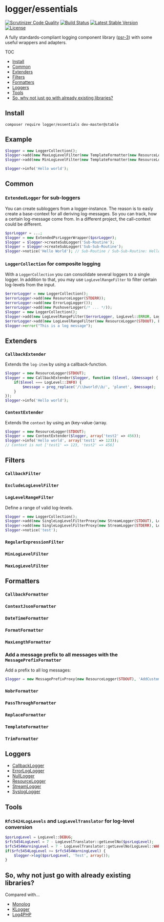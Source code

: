 logger/essentials
=====================
[![Scrutinizer Code Quality](https://scrutinizer-ci.com/g/LoggerEssentials/LoggerEssentials/badges/quality-score.png?b=master)](https://scrutinizer-ci.com/g/LoggerEssentials/LoggerEssentials/?branch=master)
[![Build Status](https://travis-ci.org/LoggerEssentials/LoggerEssentials.svg?branch=master)](https://travis-ci.org/LoggerEssentials/LoggerEssentials)
[![Latest Stable Version](https://poser.pugx.org/logger/essentials/version.svg)](https://packagist.org/packages/logger/essentials)
[![License](https://poser.pugx.org/logger/essentials/license.svg)](https://packagist.org/packages/logger/essentials)

A fully standards-compliant logging component library ([psr-3](http://www.php-fig.org/psr/psr-3/)) with some useful wrappers and adapters.

TOC

* [Install](#install)
* [Common](#common)
* [Extenders](#extenders)
* [Filters](#filters)
* [Formatters](#formatters)
* [Loggers](#loggers)
* [Tools](#tools)
* [So, why not just go with already existing libraries?](#so-why-not-just-go-with-already-existing-libraries)


## Install

`composer require logger/essentials dev-master@stable`


## Example

```PHP
$logger = new LoggerCollection();
$logger->add(new MaxLogLevelFilter(new TemplateFormatter(new ResourceLogger(STDOUT)), LogLevel::WARNING));
$logger->add(new MinLogLevelFilter(new TemplateFormatter(new ResourceLogger(STDERR)), LogLevel::ERROR));

$logger->info('Hello world');
```

## Common

### `ExtendedLogger` for sub-loggers

You can create subloggers from a logger-instance. The reason is to easly create a base-context for all deriving log-messages. So you can track, how a certain log-message come from. In a different project, the call-context could be different.

```PHP
$psrLogger = ...;
$logger = new ExtendedPsrLoggerWrapper($psrLogger);
$logger = $logger->createSubLogger('Sub-Routine');
$logger = $logger->createSubLogger('Sub-Sub-Routine');
$logger->notice('Hello World'); // Sub-Routine / Sub-Sub-Routine: Hello World
```

### `LoggerCollection` for composite logging

With a `LoggerCollection` you can consolidate several loggers to a single logger. In addition to that, you may use `LogLevelRangeFilter` to filter certain log-levels from the input.  

```PHP
$errorLogger = new LoggerCollection();
$errorLogger->add(new ResourceLogger(STDERR));
$errorLogger->add(new ErrorLogLogger());
$errorLogger->add(new PushoverLogger(/* ... */));
$logger = new LoggerCollection();
$logger->add(new LogLevelRangeFilter($errorLogger, LogLevel::ERROR, LogLevel::EMERGENCY));
$errorLogger->add(new LogLevelRangeFilter(new ResourceLogger(STDOUT), LogLevel::INFO, LogLevel::WARNING));
$logger->error("This is a log message");
```


## Extenders

### `CallbackExtender` 

Extends the `log-item` by using a callback-function.

```PHP
$logger = new ResourceLogger(STDOUT);
$logger = new CallbackExtender($logger, function ($level, &$message) {
	if($level === LogLevel::INFO) {
		$message = preg_replace('/\\bworld\\b/', 'planet', $message);
	}
});
$logger->info('Hello world');
```

### `ContextExtender`
 
Extends the `context` by using an (key-value-)array.

```PHP
$logger = new ResourceLogger(STDOUT);
$logger = new ContextExtender($logger, array('test2' => 456));
$logger->info('Hello world', array('test1' => 123));
// Context is not ['test1' => 123, 'test2' => 456]
```


## Filters

### `CallbackFilter`

### `ExcludeLogLevelFilter`

### `LogLevelRangeFilter`

Define a range of valid log-levels.

```PHP
$logger = new LoggerCollection();
$logger->add(new SingleLogLevelFilterProxy(new StreamLogger(STDOUT), LogLevel::INFO, LogLevel::ERROR));
$logger->add(new SingleLogLevelFilterProxy(new StreamLogger(STDERR), LogLevel::ERROR, LogLevel::EMERGENCY));
$logger->notice('test');
```

### `RegularExpressionFilter`

### `MinLogLevelFilter`

### `MaxLogLevelFilter`


## Formatters

### `CallbackFormatter`

### `ContextJsonFormatter`

### `DateTimeFormatter`

### `FormatFormatter`

### `MaxLengthFormatter`

### Add a message prefix to all messages with the `MessagePrefixFormatter`
Add a prefix to all log messages:

```PHP
$logger = new MessagePrefixProxy(new ResourceLogger(STDOUT), 'AddCustomer: ');
```

### `NobrFormatter`

### `PassThroughFormatter`

### `ReplaceFormatter`

### `TemplateFormatter`

### `TrimFormatter`


## Loggers

* [CallbackLogger](src/Loggers/CallbackLogger.php)
* [ErrorLogLogger](src/Loggers/ErrorLogLogger.php)
* [NullLogger](src/Loggers/NullLogger.php)
* [ResourceLogger](src/Loggers/ResourceLogger.php)
* [StreamLogger](src/Loggers/StreamLogger.php)
* [SyslogLogger](src/Loggers/SyslogLogger.php)


## Tools

### `Rfc5424LogLevels` and `LogLevelTranslator` for log-level conversion

```PHP
$psrLogLevel = LogLevel::DEBUG;
$rfc5454LogLevel = 7 - LogLevelTranslator::getLevelNo($psrLogLevel);
$rfc5454WarningLevel = 7 - LogLevelTranslator::getLevelNo(LogLevel::WARNING);
if($rfc5454LogLevel >= $rfc5454WarningLevel) {
	$logger->log($psrLogLevel, 'Test', array());
}
```

## So, why not just go with already existing libraries?
Compared with...

* [Monolog](doc/monolog.md)
* [KLogger](doc/klogger.md)
* [Log4PHP](doc/log4php.md)


